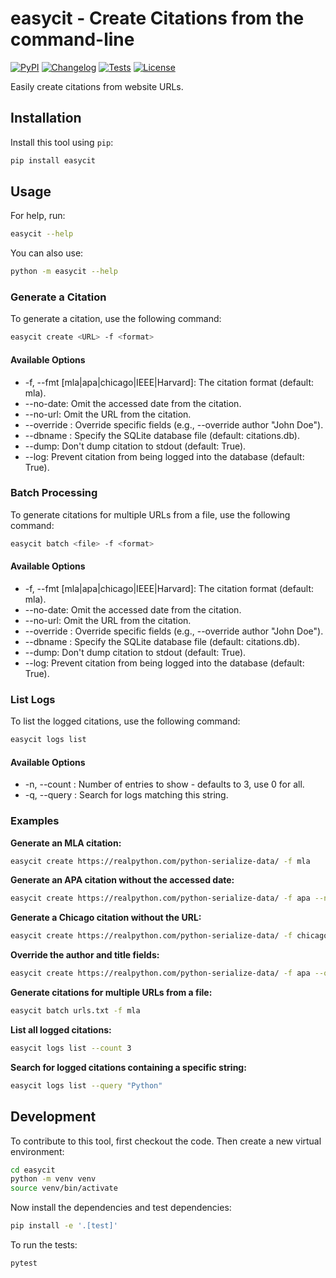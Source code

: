 # easycit - Create Citations from the command-line

[![PyPI](https://img.shields.io/pypi/v/easycit.svg)](https://pypi.org/project/easycit/)
[![Changelog](https://img.shields.io/github/v/release/Scarvy/easycit?include_prereleases&label=changelog)](https://github.com/Scarvy/easycit/releases)
[![Tests](https://github.com/Scarvy/easycit/actions/workflows/test.yml/badge.svg)](https://github.com/Scarvy/easycit/actions/workflows/test.yml)
[![License](https://img.shields.io/badge/license-Apache%202.0-blue.svg)](https://github.com/Scarvy/easycit/blob/master/LICENSE)

Easily create citations from website URLs.

## Installation

Install this tool using `pip`:
```bash
pip install easycit
```
## Usage

For help, run:
```bash
easycit --help
```
You can also use:
```bash
python -m easycit --help
```

### Generate a Citation

To generate a citation, use the following command:

```bash
easycit create <URL> -f <format>
```

#### Available Options

* -f, --fmt [mla|apa|chicago|IEEE|Harvard]: The citation format (default: mla).
* --no-date: Omit the accessed date from the citation.
* --no-url: Omit the URL from the citation.
* --override <field> <value>: Override specific fields (e.g., --override author "John Doe").
* --dbname <dbname>: Specify the SQLite database file (default: citations.db).
* --dump: Don't dump citation to stdout (default: True).
* --log: Prevent citation from being logged into the database (default: True).

### Batch Processing

To generate citations for multiple URLs from a file, use the following command:

```bash
easycit batch <file> -f <format>
```

#### Available Options

* -f, --fmt [mla|apa|chicago|IEEE|Harvard]: The citation format (default: mla).
* --no-date: Omit the accessed date from the citation.
* --no-url: Omit the URL from the citation.
* --override <field> <value>: Override specific fields (e.g., --override author "John Doe").
* --dbname <dbname>: Specify the SQLite database file (default: citations.db).
* --dump: Don't dump citation to stdout (default: True).
* --log: Prevent citation from being logged into the database (default: True).

### List Logs

To list the logged citations, use the following command:

```bash
easycit logs list
```

#### Available Options

* -n, --count <number>: Number of entries to show - defaults to 3, use 0 for all.
* -q, --query <string>: Search for logs matching this string.

### Examples

**Generate an MLA citation:**

```bash
easycit create https://realpython.com/python-serialize-data/ -f mla
```

**Generate an APA citation without the accessed date:**

```bash
easycit create https://realpython.com/python-serialize-data/ -f apa --no-date
```

**Generate a Chicago citation without the URL:**

```bash
easycit create https://realpython.com/python-serialize-data/ -f chicago --no-url
```

**Override the author and title fields:**

```bash
easycit create https://realpython.com/python-serialize-data/ -f apa --override author "John Doe" --override title "Custom Title"
```

**Generate citations for multiple URLs from a file:**

```bash
easycit batch urls.txt -f mla
```

**List all logged citations:**

```bash
easycit logs list --count 3
```

**Search for logged citations containing a specific string:**

```bash
easycit logs list --query "Python"
```

## Development

To contribute to this tool, first checkout the code. Then create a new virtual environment:
```bash
cd easycit
python -m venv venv
source venv/bin/activate
```
Now install the dependencies and test dependencies:
```bash
pip install -e '.[test]'
```
To run the tests:
```bash
pytest
```